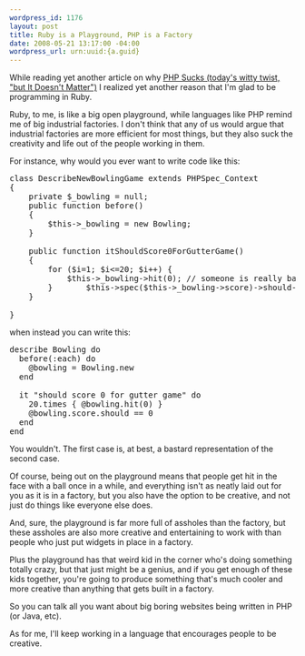 ```yaml
--- 
wordpress_id: 1176
layout: post
title: Ruby is a Playground, PHP is a Factory
date: 2008-05-21 13:17:00 -04:00
wordpress_url: urn:uuid:{a.guid}
---
```

<p>While reading yet another article on why <a href="http://www.codinghorror.com/blog/archives/001119.html">PHP Sucks (today's witty twist, "but It Doesn't Matter")</a> I realized yet another reason that I'm glad to be programming in Ruby.</p>

<p>Ruby, to me, is like a big open playground, while languages like PHP remind me of big industrial factories.  I don't think that any of us would argue that industrial factories are more efficient for most things, but they also suck the creativity and life out of the people working in them. </p>

<p>For instance, why would you ever want to write code like this:</p>

<pre>
class DescribeNewBowlingGame extends PHPSpec_Context
{
    private $_bowling = null;
    public function before()
    {
        $this->_bowling = new Bowling;
    }

    public function itShouldScore0ForGutterGame()
    {
        for ($i=1; $i<=20; $i++) {
            $this->_bowling->hit(0); // someone is really bad at bowling!
        }       $this->spec($this->_bowling->score)->should->equal(0);
    }

}
</pre>

<p>when instead you can write this:</p>

<pre>
describe Bowling do
  before(:each) do
    @bowling = Bowling.new
  end

  it "should score 0 for gutter game" do
    20.times { @bowling.hit(0) }
    @bowling.score.should == 0
  end
end
</pre>

<p>You wouldn't. The first case is, at best, a bastard representation of the second case.</p>

<p>Of course, being out on the playground means that people get hit in the face with a ball once in a while, and everything isn't as neatly laid out for you as it is in a factory, but you also have the option to be creative, and not just do things like everyone else does.</p>

<p>And, sure, the playground is far more full of assholes than the factory, but these assholes are also more creative and entertaining to work with than people who just put widgets in place in a factory. </p>

<p>Plus the playground has that weird kid in the corner who's doing something totally crazy, but that just might be a genius, and if you get enough of these kids together, you're going to produce something that's much cooler and more creative than anything that gets built in a factory.</p>

<p>So you can talk all you want about big boring websites being written in PHP (or Java, etc).</p>

<p>As for me, I'll keep working in a language that encourages people to be creative.</p>
